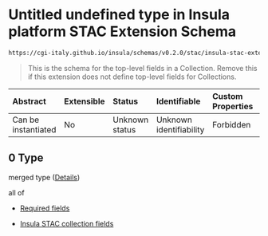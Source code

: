 # Untitled undefined type in Insula platform STAC Extension Schema

```txt
https://cgi-italy.github.io/insula/schemas/v0.2.0/stac/insula-stac-extension.schema.json#/oneOf/0/anyOf/0
```



> This is the schema for the top-level fields in a Collection. Remove this if this extension does not define top-level fields for Collections.

| Abstract            | Extensible | Status         | Identifiable            | Custom Properties | Additional Properties | Access Restrictions | Defined In                                                                                                   |
| :------------------ | :--------- | :------------- | :---------------------- | :---------------- | :-------------------- | :------------------ | :----------------------------------------------------------------------------------------------------------- |
| Can be instantiated | No         | Unknown status | Unknown identifiability | Forbidden         | Allowed               | none                | [insula-stac-extension.schema.json\*](schemas/stac/insula-stac-extension.schema.json "open original schema") |

## 0 Type

merged type ([Details](insula-stac-extension-oneof-basic-collection-properties-anyof-0.md))

all of

* [Required fields](insula-stac-extension-oneof-basic-collection-properties-anyof-0-allof-required-fields.md "check type definition")

* [Insula STAC collection fields](insula-stac-extension-defs-insula-stac-collection-fields.md "check type definition")
